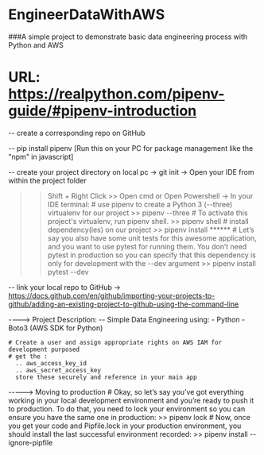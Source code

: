 # EngineerDataWithAWS
###A simple project to demonstrate basic data engineering process with Python and AWS

# URL: https://realpython.com/pipenv-guide/#pipenv-introduction

-- create a corresponding repo on GitHub

-- pip install pipenv [Run this on your PC for package management like the "npm" in javascript]

-- create your project directory on local pc
   -> git init
   -> Open your IDE from within the project folder
   >> Shift + Right Click >> Open cmd or Open Powershell
     -> In your IDE terminal:
        # use pipenv to create a Python 3 (--three) virtualenv for our project
        >> pipenv --three
        # To activate this project's virtualenv, run pipenv shell.
        >> pipenv shell
        # install dependency(ies) on our project
        >> pipenv install ******
        # Let’s say you also have some unit tests for this awesome application, and you want to use pytest for running them. You don’t need pytest in production so you can specify that this dependency is only for development with the --dev argument
        >> pipenv install pytest --dev


-- link your local repo to GitHub
  -> https://docs.github.com/en/github/importing-your-projects-to-github/adding-an-existing-project-to-github-using-the-command-line
  

----> Project Description:
-- Simple Data Engineering using:
    - Python
    - Boto3 (AWS SDK for Python)

    # Create a user and assign appropriate rights on AWS IAM for development purposed
    # get the :
      .. aws_access_key_id
      .. aws_secret_access_key
      store these securely and reference in your main app


-----> Moving to production
        # Okay, so let’s say you’ve got everything working in your local development environment and you’re ready to push it to production. To do that, you need to lock your environment so you can ensure you have the same one in production:
        >> pipenv lock
        # Now, once you get your code and Pipfile.lock in your production environment, you should install the last successful environment recorded:
        >> pipenv install --ignore-pipfile